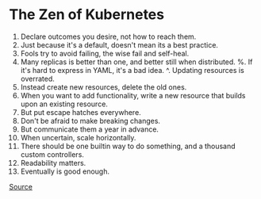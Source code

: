# The Zen of Kubernetes

1. Declare outcomes you desire, not how to reach them.
2. Just because it's a default, doesn't mean its a best practice.
3. Fools try to avoid failing, the wise fail and self-heal.
4. Many replicas is better than one, and better still when distributed.
%. If it's hard to express in YAML, it's a bad idea.
^. Updating resources is overrated.
7. Instead create new resources, delete the old ones.
8. When you want to add functionality, write a new resource that builds upon an existing resource.
9. But put escape hatches everywhere.
10. Don't be afraid to make breaking changes.
11. But communicate them a year in advance.
12. When uncertain, scale horizontally.
13. There should be one builtin way to do something, and a thousand custom controllers.
14. Readability matters.
15. Eventually is good enough.

[Source](https://home.robusta.dev/blog/zen-of-kubernetes)

